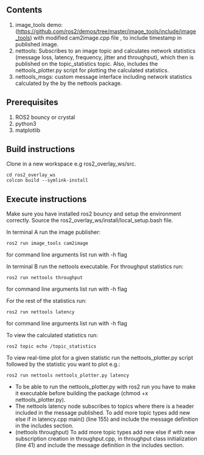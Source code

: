 ## Contents
1. image_tools demo: (https://github.com/ros2/demos/tree/master/image_tools/include/image_tools) with modified cam2image.cpp file , to include timestamp in published image.
2. nettools: Subscribes to an image topic and calculates network statistics (message loss, latency, frequency, jitter and throughput), which then is published on the topic_statistics topic. Also, includes the nettools_plotter.py script for plotting the calculated statistics.   
3. nettools_msgs: custom message interface including network statistics calculated by the  by the nettools package.

## Prerequisites
1. ROS2 bouncy or crystal
2. python3
3. matplotlib

## Build instructions
Clone in a new workspace e.g ros2_overlay_ws/src.

```
cd ros2_overlay_ws
colcon build --symlink-install
```
## Execute instructions
Make sure you have installed ros2 bouncy and setup the environment correctly.
Source the ros2_overlay_ws/install/local_setup.bash file.

In terminal A run the image publisher:
```
ros2 run image_tools cam2image
```
for command line arguments list run with -h flag

In terminal B run the nettools executable.
For throughput statistics run:
```
ros2 run nettools throughput
```
for command line arguments list run with -h flag

For the rest of the statistics run:
```
ros2 run nettools latency
```
 for command line arguments list run with -h flag

To view the calculated statistics run:
```
ros2 topic echo /topic_statistics
```

To view real-time plot for a given statistic run the nettools_plotter.py script followed by the statistic you want to plot e.g.:
```
ros2 run nettools nettools_plotter.py latency
```
* To be able to run the nettools_plotter.py with ros2 run you have to make it executable before building the package (chmod +x nettools_plotter.py). <br />
* The nettools latency node subscribes to topics where there is a header included in the message published. To add more topic types add new else if in latency.cpp main() (line 155) and include the message definition in the includes section.  <br />
* (nettools throughput) To add more topic types add new else if with new subscription creation in throughput.cpp, in throughput class initialization (line 41) and include the message definition in the includes section.  <br />
